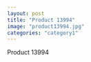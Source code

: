 ```yaml
---
layout: post
title: "Product 13994"
image: "product13994.jpg"
categories: "category1"
---
```

Product 13994
